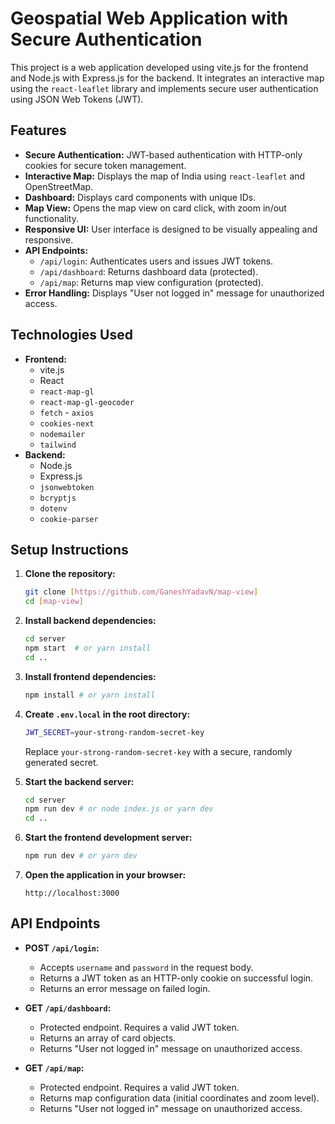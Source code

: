 # Geospatial Web Application with Secure Authentication

This project is a web application developed using vite.js for the frontend and Node.js with Express.js for the backend. It integrates an interactive map using the `react-leaflet` library  and implements secure user authentication using JSON Web Tokens (JWT).


## Features

-   **Secure Authentication:** JWT-based authentication with HTTP-only cookies for secure token management.
-   **Interactive Map:** Displays the map of India using `react-leaflet` and OpenStreetMap.
-   **Dashboard:** Displays card components with unique IDs.
-   **Map View:** Opens the map view on card click, with zoom in/out functionality.
-   **Responsive UI:** User interface is designed to be visually appealing and responsive.
-   **API Endpoints:**
    -   `/api/login`: Authenticates users and issues JWT tokens.
    -   `/api/dashboard`: Returns dashboard data (protected).
    -   `/api/map`: Returns map view configuration (protected).
-   **Error Handling:** Displays "User not logged in" message for unauthorized access.

## Technologies Used

-   **Frontend:**
    -   vite.js
    -   React
    -   `react-map-gl`
    -   `react-map-gl-geocoder`
    -   `fetch` - `axios`
    -   `cookies-next`
    -   `nodemailer`
    -   `tailwind`
-   **Backend:**
    -   Node.js
    -   Express.js
    -   `jsonwebtoken`
    -   `bcryptjs`
    -   `dotenv`
    -   `cookie-parser`

## Setup Instructions

1.  **Clone the repository:**

    ```bash
    git clone [https://github.com/GaneshYadavN/map-view]
    cd [map-view]
    ```

2.  **Install backend dependencies:**

    ```bash
    cd server
    npm start  # or yarn install
    cd ..
    ```

3.  **Install frontend dependencies:**

    ```bash
    npm install # or yarn install
    ```

4.  **Create `.env.local` in the root directory:**

    ```bash
    JWT_SECRET=your-strong-random-secret-key
    ```

    Replace `your-strong-random-secret-key` with a secure, randomly generated secret.

5.  **Start the backend server:**

    ```bash
    cd server
    npm run dev # or node index.js or yarn dev
    cd ..
    ```

6.  **Start the frontend development server:**

    ```bash
    npm run dev # or yarn dev
    ```

7.  **Open the application in your browser:**

    ```
    http://localhost:3000
    ```

## API Endpoints

-   **POST `/api/login`:**
    -   Accepts `username` and `password` in the request body.
    -   Returns a JWT token as an HTTP-only cookie on successful login.
    -   Returns an error message on failed login.

-   **GET `/api/dashboard`:**
    -   Protected endpoint. Requires a valid JWT token.
    -   Returns an array of card objects.
    -   Returns "User not logged in" message on unauthorized access.

-   **GET `/api/map`:**
    -   Protected endpoint. Requires a valid JWT token.
    -   Returns map configuration data (initial coordinates and zoom level).
    -   Returns "User not logged in" message on unauthorized access.


